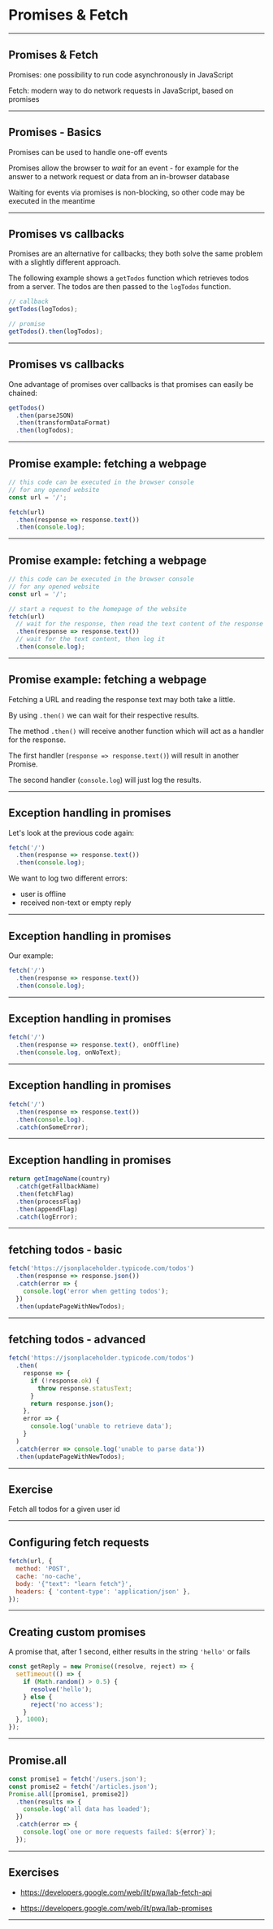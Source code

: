 # Promises & Fetch

---

## Promises & Fetch

Promises: one possibility to run code asynchronously in JavaScript

Fetch: modern way to do network requests in JavaScript, based on promises

---

## Promises - Basics

Promises can be used to handle one-off events

Promises allow the browser to _wait_ for an event - for example for the answer to a network request or data from an in-browser database

Waiting for events via promises is non-blocking, so other code may be executed in the meantime

---

## Promises vs callbacks

Promises are an alternative for callbacks; they both solve the same problem with a slightly different approach.

The following example shows a `getTodos` function which retrieves todos from a server. The todos are then passed to the `logTodos` function.

```js
// callback
getTodos(logTodos);
```

```js
// promise
getTodos().then(logTodos);
```

---

## Promises vs callbacks

One advantage of promises over callbacks is that promises can easily be chained:

```js
getTodos()
  .then(parseJSON)
  .then(transformDataFormat)
  .then(logTodos);
```

---

## Promise example: fetching a webpage

```js
// this code can be executed in the browser console
// for any opened website
const url = '/';

fetch(url)
  .then(response => response.text())
  .then(console.log);
```

---

## Promise example: fetching a webpage

```js
// this code can be executed in the browser console
// for any opened website
const url = '/';

// start a request to the homepage of the website
fetch(url)
  // wait for the response, then read the text content of the response
  .then(response => response.text())
  // wait for the text content, then log it
  .then(console.log);
```

---

## Promise example: fetching a webpage

Fetching a URL and reading the response text may both take a little.

By using `.then()` we can wait for their respective results.

The method `.then()` will receive another function which will act as a handler for the response.

The first handler (`response => response.text()`) will result in another Promise.

The second handler (`console.log`) will just log the results.

---

## Exception handling in promises

Let's look at the previous code again:

```js
fetch('/')
  .then(response => response.text())
  .then(console.log);
```

We want to log two different errors:

- user is offline
- received non-text or empty reply

---

## Exception handling in promises

Our example:

```js
fetch('/')
  .then(response => response.text())
  .then(console.log);
```

---

## Exception handling in promises

```js
fetch('/')
  .then(response => response.text(), onOffline)
  .then(console.log, onNoText);
```

---

## Exception handling in promises

```js
fetch('/')
  .then(response => response.text())
  .then(console.log).
  .catch(onSomeError);
```

---

## Exception handling in promises

```js
return getImageName(country)
  .catch(getFallbackName)
  .then(fetchFlag)
  .then(processFlag)
  .then(appendFlag)
  .catch(logError);
```

---

## fetching todos - basic

```js
fetch('https://jsonplaceholder.typicode.com/todos')
  .then(response => response.json())
  .catch(error => {
    console.log('error when getting todos');
  })
  .then(updatePageWithNewTodos);
```

---

## fetching todos - advanced

```js
fetch('https://jsonplaceholder.typicode.com/todos')
  .then(
    response => {
      if (!response.ok) {
        throw response.statusText;
      }
      return response.json();
    },
    error => {
      console.log('unable to retrieve data');
    }
  )
  .catch(error => console.log('unable to parse data'))
  .then(updatePageWithNewTodos);
```

---

## Exercise

Fetch all todos for a given user id

---

## Configuring fetch requests

```js
fetch(url, {
  method: 'POST',
  cache: 'no-cache',
  body: '{"text": "learn fetch"}',
  headers: { 'content-type': 'application/json' },
});
```

---

## Creating custom promises

A promise that, after 1 second, either results in the string `'hello'` or fails

```js
const getReply = new Promise((resolve, reject) => {
  setTimeout(() => {
    if (Math.random() > 0.5) {
      resolve('hello');
    } else {
      reject('no access');
    }
  }, 1000);
});
```

---

## Promise.all

```js
const promise1 = fetch('/users.json');
const promise2 = fetch('/articles.json');
Promise.all([promise1, promise2])
  .then(results => {
    console.log('all data has loaded');
  })
  .catch(error => {
    console.log(`one or more requests failed: ${error}`);
  });
```

---

## Exercises

- https://developers.google.com/web/ilt/pwa/lab-fetch-api

- https://developers.google.com/web/ilt/pwa/lab-promises

---
